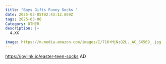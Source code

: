 ```yaml
---
title: "Boys Gifts Funny Socks "
date: 2025-03-05T02:43:12.869Z
tags: 2025-03-06
Category: OTHER
description: |+
  4.XX

image: https://m.media-amazon.com/images/I/716+MjNzQ2L._AC_SX569_.jpg
---
```

https://joylink.io/easter-teen-socks   AD